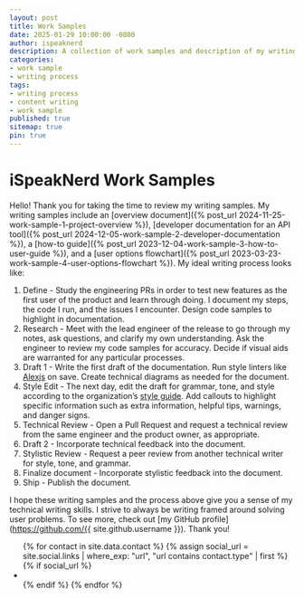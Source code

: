 ```yaml
---
layout: post
title: Work Samples
date: 2025-01-29 10:00:00 -0800
author: ispeaknerd
description: A collection of work samples and description of my writing process.
categories:
- work sample
- writing process
tags:
- writing process
- content writing
- work sample
published: true
sitemap: true
pin: true
---
```


# iSpeakNerd Work Samples

Hello! Thank you for taking the time to review my writing samples.
My writing samples include an [overview document]({% post_url 2024-11-25-work-sample-1-project-overview %}), [developer documentation for an API tool]({% post_url 2024-12-05-work-sample-2-developer-documentation %}), a [how-to guide]({% post_url 2023-12-04-work-sample-3-how-to-user-guide %}), and a [user options flowchart]({% post_url 2023-03-23-work-sample-4-user-options-flowchart %}).
My ideal writing process looks like:

1. Define - Study the engineering PRs in order to test new features as the first user of the product and learn through doing. I document my steps, the code I run, and the issues I encounter. Design code samples to highlight in documentation.
2. Research - Meet with the lead engineer of the release to go through my notes, ask questions, and clarify my own understanding. Ask the engineer to review my code samples for accuracy. Decide if visual aids are warranted for any particular processes.
3. Draft 1 - Write the first draft of the documentation. Run style linters like [Alexjs](https://alexjs.com/) on save. Create technical diagrams as needed for the document.
4. Style Edit - The next day, edit the draft for grammar, tone, and style according to the organization’s [style guide](https://developers.google.com/style/). Add callouts to highlight specific information such as extra information, helpful tips, warnings, and danger signs.
5. Technical Review - Open a Pull Request and request a technical review from the same engineer and the product owner, as appropriate.
6. Draft 2 - Incorporate technical feedback into the document.
7. Stylistic Review - Request a peer review from another technical writer for style, tone, and grammar.
8. Finalize document - Incorporate stylistic feedback into the document.
9. Ship - Publish the document.

I hope these writing samples and the process above give you a sense of my technical writing skills. I strive to always be writing framed around solving user problems. To see more, check out [my GitHub profile](https://github.com/{{ site.github.username }}). Thank you!

<div class="resume-contact-links">
  <ul class="list-inline">
  {% for contact in site.data.contact %}
    {% assign social_url = site.social.links | where_exp: "url", "url contains contact.type" | first %}
    {% if social_url %}
      <li class="list-inline-item">
      <a href="{{ social_url }}" {% unless contact.noblank %}target="_blank" rel="noopener noreferrer"{% endunless %} class="no-underline">
        <i class="{{ contact.icon }} resume-contact-icon"></i>
      </a>
      </li>
    {% endif %}
  {% endfor %}
  </ul>
</div>
